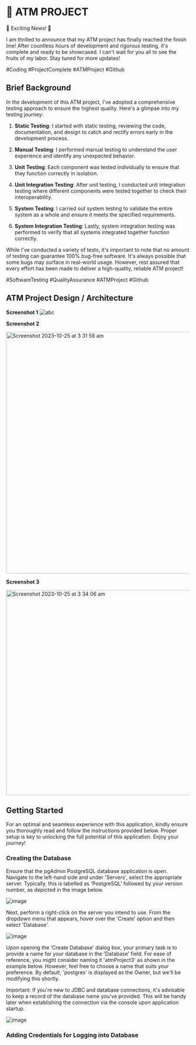 <h1>🔖 ATM PROJECT</h1>

<p>
🎉 Exciting News! 🎉

I am thrilled to announce that my ATM project has finally reached the finish line! After countless hours of development and rigorous testing, it's complete and ready to be showcased. I can't wait for you all to see the fruits of my labor. Stay tuned for more updates!

#Coding #ProjectComplete #ATMProject #Github

</p>

<h2>Brief Background</h2>
<p>
  In the development of this ATM project, I've adopted a comprehensive testing approach to ensure the highest quality. Here's a glimpse into my testing journey:

1. **Static Testing**: I started with static testing, reviewing the code, documentation, and design to catch and rectify errors early in the development process.

2. **Manual Testing**: I performed manual testing to understand the user experience and identify any unexpected behavior.

3. **Unit Testing**: Each component was tested individually to ensure that they function correctly in isolation.

4. **Unit Integration Testing**: After unit testing, I conducted unit integration testing where different components were tested together to check their interoperability.

5. **System Testing**: I carried out system testing to validate the entire system as a whole and ensure it meets the specified requirements.

6. **System Integration Testing**: Lastly, system integration testing was performed to verify that all systems integrated together function correctly.

While I've conducted a variety of tests, it's important to note that no amount of testing can guarantee 100% bug-free software. It's always possible that some bugs may surface in real-world usage. However, rest assured that every effort has been made to deliver a high-quality, reliable ATM project!

#SoftwareTesting #QualityAssurance #ATMProject #Github

</p>

<h2>ATM Project Design / Architecture</h2>

**Screenshot 1**
![abc](https://github.com/de-furkan/atmProject_3/assets/85889728/aa1a326c-716b-4665-95ea-2dfc1e2a1f17)

**Screenshot 2**

<img width="661" alt="Screenshot 2023-10-25 at 3 31 58 am" src="https://github.com/de-furkan/atmProject_3/assets/85889728/f266b90d-2eee-4d69-851e-bdaed8d7d105">

**Screenshot 3**

<img width="561" alt="Screenshot 2023-10-25 at 3 34 06 am" src="https://github.com/de-furkan/atmProject_3/assets/85889728/f5dd3fc7-8ecf-4dd8-957e-7b4a2d20de4d">

<h2>Getting Started</h2>

<p>
For an optimal and seamless experience with this application, kindly ensure you thoroughly read and follow the instructions provided below. Proper setup is key to unlocking the full potential of this application. Enjoy your journey!
</p>

<h3>Creating the Database</h3>
<p>
Ensure that the pgAdmin PostgreSQL database application is open. Navigate to the left-hand side and under 'Servers', select the appropriate server. Typically, this is labelled as 'PostgreSQL' followed by your version number, as depicted in the image below.
</p>

![image](https://github.com/de-furkan/atmProject_3/assets/85889728/dc1205be-4318-47fb-9f6d-af548172722c)

<p>
  Next, perform a right-click on the server you intend to use. From the dropdown menu that appears, hover over the 'Create' option and then select 'Database'.

</p>

![image](https://github.com/de-furkan/atmProject_3/assets/85889728/938382db-09ed-4a5f-97a8-ed3b4252871a)

<p>
  Upon opening the 'Create Database' dialog box, your primary task is to provide a name for your database in the 'Database' field. For ease of reference, you might consider naming it 'atmProject3' as shown in the example below. However, feel free to choose a name that suits your preference. By default, 'postgres' is displayed as the Owner, but we'll be modifying this shortly. 

Important: If you're new to JDBC and database connections, it's advisable to keep a record of the database name you've provided. This will be handy later when establishing the connection via the console upon application startup.
</p>

![image](https://github.com/de-furkan/atmProject_3/assets/85889728/e063830c-b0e5-44c4-a912-8995586c4e0d)

<h3>Adding Credentials for Logging into Database</h3>
